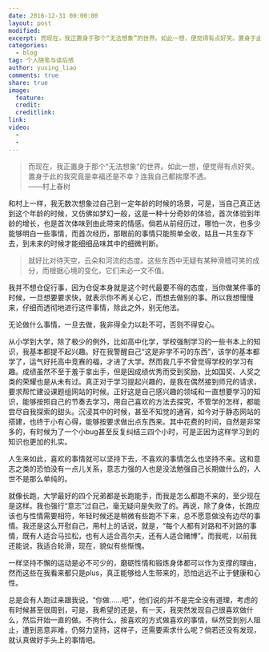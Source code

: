 ```yaml
---
date: 2016-12-31 00:00:00
layout: post
modified:
excerpt: 而现在，我正置身于那个“无法想象”的世界。如此一想，便觉得有点好笑。置身于此的我究竟是幸福还是不幸？
categories:
  - blog
tag: 个人随笔与读后感
author: yuxing_liao
comments: true
share: true
image:
  feature:
  credit:
  creditlink:
link:
video:
  -
  -
---
```



> 而现在，我正置身于那个“无法想象”的世界。如此一想，便觉得有点好笑。置身于此的我究竟是幸福还是不幸？连我自己都揣摩不透。
> <br>——村上春树

和村上一样，我无数次想象过自己到一定年龄的时候的场景，可是，当自己真正达到这个年龄的时候，又仿佛如梦幻一般，这是一种十分奇妙的体验，首次体验到年龄的增长，也是首次体味到由此带来的情感。倘若从前经历过，哪怕一次，也多少能够明白一些事情，而首次经历，那眼前的事情只能照单全收，姑且一共生存下去，到未来的时候才能细细品味其中的细微判断。

> 就好比对待天空，云朵和河流的态度。这些东西中无疑有某种滑稽可笑的成分，而根据心境的变化，它们未必一文不值。

我并不想仓促行事，因为仓促本身就是这个时代最要不得的态度，当你做某件事的时候，一旦想要要求快，就表示你不再关心它，而想去做别的事。所以我想慢慢来，仔细而透彻地进行这件事情，除此之外，别无他法。

无论做什么事情，一旦去做，我非得全力以赴不可，否则不得安心。

从小学到大学，除了极少的例外，比如高中化学，学校强制学习的一些书本上的知识，我基本都提不起兴趣。好在我警醒自己“这是非学不可的东西”，该学的基本都学了，运气好托高中竞赛的福，才进了大学。然而我几乎不曾觉得学校的学习有趣。成绩虽然不至于羞于拿出手，但是因成绩优秀而受到奖励，比如国奖、人奖之类的荣耀也是从未有过。真正对于学习提起兴趣的，是我在偶然接到师兄的请求，要求帮忙建设课题组网站的时候。正好这是自己感兴趣的领域和一直想要学习的知识，能够按照自己的节奏去学习，用自己喜欢的方法去探究，不管学的怎样，都能尝尽自我探索的甜头。沉浸其中的时候，甚至不知觉的通宵，如今对于静态网站的搭建，也终于小有心得，能够按要求做出点东西来。其中花费的时间，自然是非常多的，有时候为了一个小bug甚至反复纠结三四个小时，可是正因为这样学习到的知识也更加的扎实。

人生来如此，喜欢的事情就可以坚持下去，不喜欢的事情怎么也坚持不来。这和意志之类的恐怕没有一点儿关系，意志力强的人也是没法勉强自己长期做什么的，人世不是那么单纯的。

就像长跑，大学最好的四个兄弟都是长跑能手，而我是怎么都跑不来的，至少现在是这样。我也强行“意志”过自己，毫无疑问是失败了的。再说，除了身体，长跑应该也与性情需要相符，年轻时候还是稍微有些跑不下来，总不愿意做没有边尽的事情。我还是这么开慰自己，用村上的话说，就是，“每个人都有对路和不对路的事情，既有人适合马拉松，也有人适合高尔夫，还有人适合赌博”。而我呢，以前我还能说，我适合轮滑，现在，貌似有些惭愧。

一样坚持不懈的运动是必不可少的，磨砺性情和锻炼身体都可以作为支撑的理由，然而这些在我看来都只是plus，真正能够给人生带来的，恐怕远远不止于健康和心性。

总是会有人跑过来跟我说，“你做……吧”，他们说的并不是完全没有道理，考虑的有时候甚至很周到，可是，我希望的还是，有一天，我突然发现自己很喜欢做什么，然后开始一直的做。不拘什么，按喜欢的方式做喜欢的事情，纵然受到别人阻止，遭到恶意非难，仍努力坚持，这样子，还需要索求什么呢？倘若还没有发现，就认真做好手头上的事情吧。